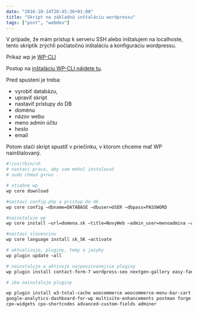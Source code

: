 ```yaml
---
date: "2016-10-14T20:45:36+01:00"
title: "Skript na základnú inštaláciu wordpressu"
tags: ["post", "webdev"]
---
```


V prípade, že mám prístup k serveru SSH alebo inštalujem na localhoste, tento skriptík zrýchli počiatočnú inštaláciu a konfiguráciu wordpressu.

Príkaz wp je [WP-CLI](https://wp-cli.org/)

Postup na [inštaláciu WP-CLI nájdete tu](https://wp-cli.org/docs/installing/).

Pred spustení je treba:

 - vyrobiť databázu,
 - upraviť skript
 - nastaviť prístupy do DB
 - doménu
 - názov webu
 - meno admin účtu
 - heslo
 - email

Potom stačí skript spustiť v priečinku, v ktorom chceme mať WP nainštalovaný.

```sh
#!/usr/bin/sh
# nastavi prava, aby som mohol instalovat
# sudo chmod g+rws .

# stiahne wp
wp core download

#nastavi config.php a pristup do db
wp core config –dbname=DATABASE –dbuser=USER –dbpass=PASSWORD

#nainstaluje wp
wp core install –url=domena.sk –title=NovyWeb –admin_user=menoadmina –admin_password=PASSWORD –admin_email=email@admina.sk

#nastavi slovencinu
wp core language install sk_SK –activate

# aktualizuje, pluginy, temy a jazyky
wp plugin update –all

# nainstaluje a aktivuje najpouzivanejsie pluginy
wp plugin install contact-form-7 wordpress-seo nextgen-gallery easy-fancybox siteorigin-panels child-theme-configurator –activate

# iba nainstaluje pluginy

wp plugin install w3-total-cache woocommerce woocommerce-menu-bar-cart polylang \
google-analytics-dashboard-for-wp multisite-enhancements postman forge disable-emojis \
cpo-widgets cpo-shortcodes advanced-custom-fields adminer
```

